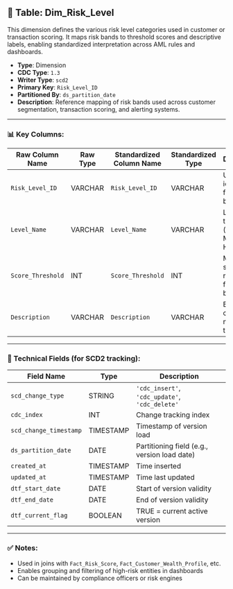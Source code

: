 ## 📜 Table: Dim_Risk_Level

This dimension defines the various risk level categories used in customer or transaction scoring. It maps risk bands to threshold scores and descriptive labels, enabling standardized interpretation across AML rules and dashboards.

- **Type**: Dimension  
- **CDC Type**: `1.3`  
- **Writer Type**: `scd2`  
- **Primary Key**: `Risk_Level_ID`  
- **Partitioned By**: `ds_partition_date`  
- **Description**: Reference mapping of risk bands used across customer segmentation, transaction scoring, and alerting systems.

---

### 📊 Key Columns:

| Raw Column Name     | Raw Type | Standardized Column Name | Standardized Type | Description                                     | PK  | Note         |
|----------------------|----------|---------------------------|--------------------|-------------------------------------------------|-----|--------------|
| `Risk_Level_ID`      | VARCHAR  | `Risk_Level_ID`           | VARCHAR            | Unique identifier for the risk band             | ✅  | Primary key  |
| `Level_Name`         | VARCHAR  | `Level_Name`              | VARCHAR            | Label for the level (e.g., LOW, MEDIUM, HIGH)   |     | UI usage     |
| `Score_Threshold`    | INT      | `Score_Threshold`         | INT                | Minimum score required to fall into this band   |     | Applied in rule logic |
| `Description`        | VARCHAR  | `Description`             | VARCHAR            | Business context or notes about this band       |     |               |

---

### 🧪 Technical Fields (for SCD2 tracking):

| Field Name            | Type       | Description                                   |
|------------------------|------------|-----------------------------------------------|
| `scd_change_type`      | STRING     | `'cdc_insert'`, `'cdc_update'`, `'cdc_delete'`|
| `cdc_index`            | INT        | Change tracking index                         |
| `scd_change_timestamp` | TIMESTAMP  | Timestamp of version load                     |
| `ds_partition_date`    | DATE       | Partitioning field (e.g., version load date)  |
| `created_at`           | TIMESTAMP  | Time inserted                                 |
| `updated_at`           | TIMESTAMP  | Time last updated                             |
| `dtf_start_date`       | DATE       | Start of version validity                     |
| `dtf_end_date`         | DATE       | End of version validity                       |
| `dtf_current_flag`     | BOOLEAN    | TRUE = current active version                 |

---

### ✅ Notes:
- Used in joins with `Fact_Risk_Score`, `Fact_Customer_Wealth_Profile`, etc.
- Enables grouping and filtering of high-risk entities in dashboards
- Can be maintained by compliance officers or risk engines
